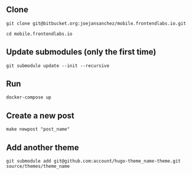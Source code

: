 
## Clone

```
git clone git@bitbucket.org:joejansanchez/mobile.frontendlabs.io.git
```

```
cd mobile.frontendlabs.io
```

## Update submodules (only the first time)

```
git submodule update --init --recursive
```

## Run

```
docker-compose up
```

## Create a new post

```
make newpost "post_name"
```

## Add another theme

```
git submodule add git@github.com:account/hugo-theme_name-theme.git source/themes/theme_name
```
